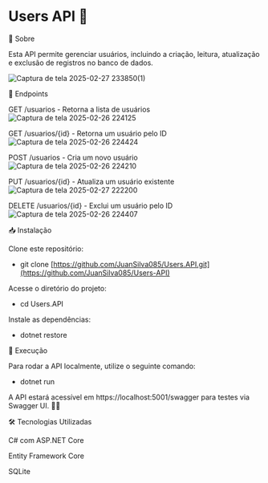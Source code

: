 # Users API 🚀



📌 Sobre

Esta API permite gerenciar usuários, incluindo a criação, leitura, atualização e exclusão de registros no banco de dados.

![Captura de tela 2025-02-27 233850(1)](https://github.com/user-attachments/assets/39c4ff13-f6f0-43f7-9b9a-e1444c9a90bb)

📡 Endpoints

GET /usuarios - Retorna a lista de usuários
![Captura de tela 2025-02-26 224125](https://github.com/user-attachments/assets/fab4dc5b-a3a0-43b7-897a-12e92587e241)


GET /usuarios/{id} - Retorna um usuário pelo ID
![Captura de tela 2025-02-26 224424](https://github.com/user-attachments/assets/770b62b6-0bfb-4834-a9fa-793496dc56a7)

POST /usuarios - Cria um novo usuário
![Captura de tela 2025-02-26 224210](https://github.com/user-attachments/assets/b3f4c78e-08ff-4b53-85c1-688dd9431fab)

PUT /usuarios/{id} - Atualiza um usuário existente
![Captura de tela 2025-02-27 222200](https://github.com/user-attachments/assets/b5f2ae88-400a-4bde-8121-4f48b4658fbb)

DELETE /usuarios/{id} - Exclui um usuário pelo ID
![Captura de tela 2025-02-26 224407](https://github.com/user-attachments/assets/946fd6c3-958c-4e03-9095-2a9be65ba096)


📥 Instalação

Clone este repositório:

- git clone [https://github.com/JuanSilva085/Users.API.git](https://github.com/JuanSilva085/Users-API)

Acesse o diretório do projeto:

- cd Users.API

Instale as dependências:

- dotnet restore

🚀 Execução

Para rodar a API localmente, utilize o seguinte comando:

- dotnet run

A API estará acessível em https://localhost:5001/swagger para testes via Swagger UI. 🧑‍💻


🛠️ Tecnologias Utilizadas

C# com ASP.NET Core

Entity Framework Core

SQLite
